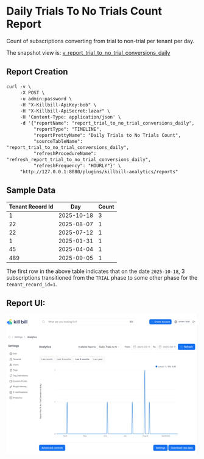 # Daily Trials To No Trials Count Report

Count of subscriptions converting from trial to non-trial per tenant per day.

The snapshot view is: [v_report_trial_to_no_trial_conversions_daily](v_report_trial_to_no_trial_conversions_daily.ddl)

## Report Creation

```
curl -v \
     -X POST \
     -u admin:password \
     -H "X-Killbill-ApiKey:bob" \
     -H "X-Killbill-ApiSecret:lazar" \
     -H 'Content-Type: application/json' \
     -d '{"reportName": "report_trial_to_no_trial_conversions_daily",
          "reportType": "TIMELINE",
          "reportPrettyName": "Daily Trials to No Trials Count",
          "sourceTableName": "report_trial_to_no_trial_conversions_daily",
          "refreshProcedureName": "refresh_report_trial_to_no_trial_conversions_daily",
          "refreshFrequency": "HOURLY"}' \
     "http://127.0.0.1:8080/plugins/killbill-analytics/reports"
```

## Sample Data

| Tenant Record Id | Day        | Count |
|------------------|------------|-------|
| 1                | 2025-10-18 | 3     |
| 22               | 2025-08-07 | 1     |
| 22               | 2025-07-12 | 1     |
| 1                | 2025-01-31 | 1     |
| 45               | 2025-04-04 | 1     |
| 489              | 2025-09-05 | 1     |


The first row in the above table indicates that on the date `2025-10-18`, 3 subscriptions transitioned from the `TRIAL` phase to some other phase for the `tenant_record_id=1`.

## Report UI:

![trial-to-no-trial-conversions.png](trial-to-no-trial-conversions.png)



